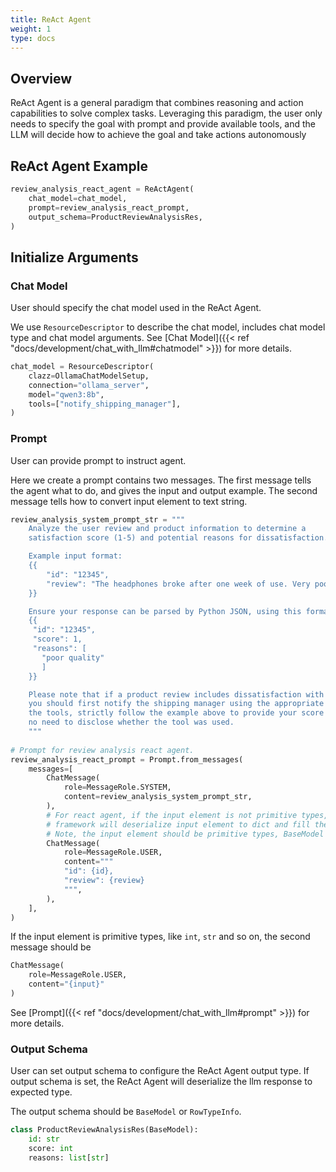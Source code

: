 ```yaml
---
title: ReAct Agent
weight: 1
type: docs
---
```

<!--
Licensed to the Apache Software Foundation (ASF) under one
or more contributor license agreements.  See the NOTICE file
distributed with this work for additional information
regarding copyright ownership.  The ASF licenses this file
to you under the Apache License, Version 2.0 (the
"License"); you may not use this file except in compliance
with the License.  You may obtain a copy of the License at

  http://www.apache.org/licenses/LICENSE-2.0

Unless required by applicable law or agreed to in writing,
software distributed under the License is distributed on an
"AS IS" BASIS, WITHOUT WARRANTIES OR CONDITIONS OF ANY
KIND, either express or implied.  See the License for the
specific language governing permissions and limitations
under the License.
-->

## Overview

ReAct Agent is a general paradigm that combines reasoning and action capabilities to solve complex tasks. Leveraging this paradigm, the user only needs to specify the goal with prompt and provide available tools, and the LLM will decide how to achieve the goal and take actions autonomously

## ReAct Agent Example

```python
review_analysis_react_agent = ReActAgent(
    chat_model=chat_model,
    prompt=review_analysis_react_prompt,
    output_schema=ProductReviewAnalysisRes,
)
```
## Initialize Arguments
### Chat Model
User should specify the chat model used in the ReAct Agent.

We use `ResourceDescriptor` to describe the chat model, includes chat model type and chat model arguments. See [Chat Model]({{< ref "docs/development/chat_with_llm#chatmodel" >}}) for more details.
```python
chat_model = ResourceDescriptor(
    clazz=OllamaChatModelSetup,
    connection="ollama_server",
    model="qwen3:8b",
    tools=["notify_shipping_manager"],
)
```

### Prompt
User can provide prompt to instruct agent. 

Here we create a prompt contains two messages. The first message tells the agent what to do, and gives the input and output example. The second message tells how to convert input element to text string.
```python
review_analysis_system_prompt_str = """
    Analyze the user review and product information to determine a
    satisfaction score (1-5) and potential reasons for dissatisfaction.

    Example input format:
    {{
        "id": "12345",
        "review": "The headphones broke after one week of use. Very poor quality."
    }}

    Ensure your response can be parsed by Python JSON, using this format as an example:
    {{
     "id": "12345",
     "score": 1,
     "reasons": [
       "poor quality"
       ]
    }}

    Please note that if a product review includes dissatisfaction with the shipping process,
    you should first notify the shipping manager using the appropriate tools. After executing
    the tools, strictly follow the example above to provide your score and reason — there is
    no need to disclose whether the tool was used.
    """
    
# Prompt for review analysis react agent.
review_analysis_react_prompt = Prompt.from_messages(
    messages=[
        ChatMessage(
            role=MessageRole.SYSTEM,
            content=review_analysis_system_prompt_str,
        ),
        # For react agent, if the input element is not primitive types,
        # framework will deserialize input element to dict and fill the prompt.
        # Note, the input element should be primitive types, BaseModel or Row.
        ChatMessage(
            role=MessageRole.USER,
            content="""
            "id": {id},
            "review": {review}
            """,
        ),
    ],
) 

```
If the input element is primitive types, like `int`, `str` and so on, the second message should be
```python
ChatMessage(
    role=MessageRole.USER,
    content="{input}"
)
```

See [Prompt]({{< ref "docs/development/chat_with_llm#prompt" >}}) for more details.

### Output Schema
User can set output schema to configure the ReAct Agent output type. If output schema is set, the ReAct Agent will deserialize the llm response to expected type. 

The output schema should be `BaseModel` or `RowTypeInfo`.
```python
class ProductReviewAnalysisRes(BaseModel):
    id: str
    score: int
    reasons: list[str]
```
